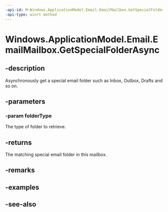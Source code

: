 ```yaml
---
-api-id: M:Windows.ApplicationModel.Email.EmailMailbox.GetSpecialFolderAsync(Windows.ApplicationModel.Email.EmailSpecialFolderKind)
-api-type: winrt method
---
```


<!-- Method syntax
public Windows.Foundation.IAsyncOperation<Windows.ApplicationModel.Email.EmailFolder> GetSpecialFolderAsync(Windows.ApplicationModel.Email.EmailSpecialFolderKind folderType)
-->

# Windows.ApplicationModel.Email.EmailMailbox.GetSpecialFolderAsync

## -description
Asynchronously get a special email folder such as Inbox, Outbox, Drafts and so on.

## -parameters
### -param folderType
The type of folder to retrieve.

## -returns
The matching special email folder in this mailbox.

## -remarks

## -examples

## -see-also

